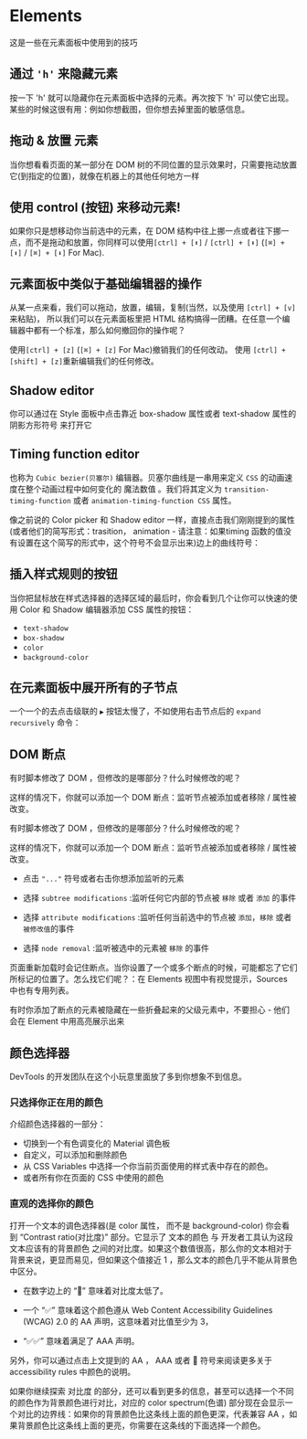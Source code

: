 # Elements

这是一些在元素面板中使用到的技巧

## 通过 `'h'` 来隐藏元素

按一下 'h' 就可以隐藏你在元素面板中选择的元素。再次按下 'h' 可以使它出现。某些的时候这很有用：例如你想截图，但你想去掉里面的敏感信息。

## 拖动 & 放置 元素

当你想看看页面的某一部分在 DOM 树的不同位置的显示效果时，只需要拖动放置它(到指定的位置)，就像在机器上的其他任何地方一样 

## 使用 control (按钮) 来移动元素!

如果你只是想移动你当前选中的元素，在 DOM 结构中往上挪一点或者往下挪一点，而不是拖动和放置，你同样可以使用`[ctrl] + [⬆]` / `[ctrl] + [⬇]` (`[⌘] + [⬆]` / `[⌘] + [⬇]` For Mac).


## 元素面板中类似于基础编辑器的操作

从某一点来看，我们可以拖动，放置，编辑，复制(当然，以及使用 `[ctrl] + [v]` 来粘贴)， 所以我们可以在元素面板里把 HTML 结构搞得一团糟。在任意一个编辑器中都有一个标准，那么如何撤回你的操作呢？

使用`[ctrl] + [z]` (`[⌘] + [z]` For Mac)撤销我们的任何改动。 使用 `[ctrl] + [shift] + [z]`重新编辑我们的任何修改。

## Shadow editor

你可以通过在 Style 面板中点击靠近 box-shadow 属性或者 text-shadow 属性的 阴影方形符号 来打开它

## Timing function editor

也称为 `Cubic bezier(贝塞尔)` 编辑器。贝塞尔曲线是一串用来定义 `CSS` 的动画速度在整个动画过程中如何变化的 魔法数值 。我们将其定义为 `transition-timing-function` 或者 `animation-timing-function CSS` 属性。

像之前说的 Color picker 和 Shadow editor 一样，直接点击我们刚刚提到的属性(或者他们的简写形式：trasition， animation - 请注意：如果timing 函数的值没有设置在这个简写的形式中，这个符号不会显示出来)边上的曲线符号：

## 插入样式规则的按钮

当你把鼠标放在样式选择器的选择区域的最后时，你会看到几个让你可以快速的使用 Color 和 Shadow 编辑器添加 CSS 属性的按钮：

- `text-shadow`
- `box-shadow`
- `color`
- `background-color`

## 在元素面板中展开所有的子节点

一个一个的去点击级联的 `▶` 按钮太慢了，不如使用右击节点后的 `expand recursively` 命令：

## DOM 断点

有时脚本修改了 DOM ，但修改的是哪部分？什么时候修改的呢？

这样的情况下，你就可以添加一个 DOM 断点：监听节点被添加或者移除 / 属性被改变。

有时脚本修改了 DOM ，但修改的是哪部分？什么时候修改的呢？

这样的情况下，你就可以添加一个 DOM 断点：监听节点被添加或者移除 / 属性被改变。

- 点击 `"..."` 符号或者右击你想添加监听的元素

- 选择 `subtree modifications` :监听任何它内部的节点被 `移除` 或者 `添加` 的事件

- 选择 `attribute modifications` :监听任何当前选中的节点被 `添加`，`移除` 或者 `被修改值`的事件

- 选择 `node removal` :监听被选中的元素被 `移除` 的事件

页面重新加载时会记住断点。当你设置了一个或多个断点的时候，可能都忘了它们所标记的位置了。怎么找它们呢？：在 Elements 视图中有视觉提示，Sources 中也有专用列表。

有时你添加了断点的元素被隐藏在一些折叠起来的父级元素中，不要担心 - 他们会在 Element 中用高亮展示出来

## 颜色选择器

DevTools 的开发团队在这个小玩意里面放了多到你想象不到信息。

### 只选择你正在用的颜色

介绍颜色选择器的一部分：

- 切换到一个有色调变化的 Material 调色板
- 自定义，可以添加和删除颜色
- 从 CSS Variables 中选择一个你当前页面使用的样式表中存在的颜色。
- 或者所有你在页面的 CSS 中使用的颜色

### 直观的选择你的颜色

打开一个文本的调色选择器(是 color 属性， 而不是 background-color) 你会看到 “Contrast ratio(对比度)” 部分。它显示了 文本的颜色 与 开发者工具认为这段文本应该有的背景颜色 之间的对比度。如果这个数值很高，那么你的文本相对于背景来说，更显而易见，但如果这个值接近 1 ，那么文本的颜色几乎不能从背景色中区分。

- 在数字边上的 “🚫” 意味着对比度太低了。

- 一个 “✅” 意味着这个颜色遵从 Web Content Accessibility Guidelines (WCAG) 2.0 的 AA 声明，这意味着对比值至少为 3，

- “✅✅” 意味着满足了 AAA 声明。

另外，你可以通过点击上文提到的 AA ， AAA 或者 🚫 符号来阅读更多关于accessibility rules 中颜色的说明。

如果你继续探索 对比度 的部分，还可以看到更多的信息，甚至可以选择一个不同的颜色作为背景颜色进行对比，对应的 color spectrum(色谱) 部分现在会显示一个对比的边界线：如果你的背景颜色比这条线上面的颜色更深，代表兼容 AA ，如果背景颜色比这条线上面的更亮，你需要在这条线的下面选择一个颜色。



















































































































































































